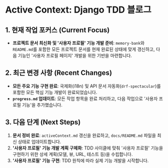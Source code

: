 # Active Context: Django TDD 블로그

## 1. 현재 작업 포커스 (Current Focus)

- **프로젝트 문서 최신화 및 '사용자 프로필' 기능 개발 준비**: `memory-bank`와 `README.md`를 포함한 모든 프로젝트 문서를 현재 완료된 상태에 맞게 갱신하고, 다음 기능인 '사용자 프로필 페이지' 개발을 위한 기반을 마련합니다.

## 2. 최근 변경 사항 (Recent Changes)

- **모든 주요 기능 구현 완료**: 국제화(i18n) 및 API 문서 자동화(`drf-spectacular`)를 포함한 모든 핵심 기능 개발이 완료되었습니다.
- **`progress.md` 업데이트**: 모든 작업 항목을 완료 처리하고, 다음 작업으로 '사용자 프로필 기능'을 추가했습니다.

## 3. 다음 단계 (Next Steps)

1.  **문서 정비 완료**: `activeContext.md` 갱신을 완료하고, `docs/README.md` 파일을 최신 상태로 업데이트합니다.
2.  **'사용자 프로필' 기능 개발 계획 구체화**: TDD 사이클에 맞춰 '사용자 프로필' 기능을 구현하기 위한 상세 계획(모델, 뷰, URL, 테스트 등)을 수립합니다.
3.  **'사용자 프로필' 기능 구현**: TDD 원칙에 따라 실제 기능 개발을 시작합니다.
